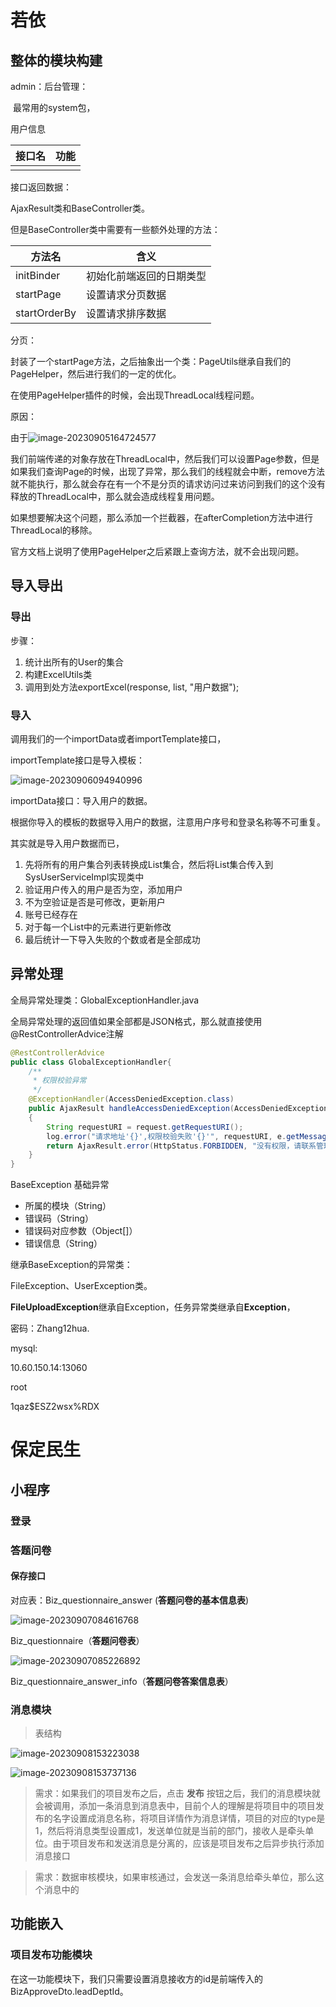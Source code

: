 # 若依

## 整体的模块构建 

admin：后台管理：

​	最常用的system包，

用户信息

| 接口名 | 功能 |
| ------ | ---- |
|        |      |

接口返回数据：

AjaxResult类和BaseController类。

但是BaseController类中需要有一些额外处理的方法：

| 方法名       | 含义                     |
| ------------ | ------------------------ |
| initBinder   | 初始化前端返回的日期类型 |
| startPage    | 设置请求分页数据         |
| startOrderBy | 设置请求排序数据         |

分页：

封装了一个startPage方法，之后抽象出一个类：PageUtils继承自我们的PageHelper，然后进行我们的一定的优化。

在使用PageHelper插件的时候，会出现ThreadLocal线程问题。

原因：

由于![image-20230905164724577](C:\Users\admin\AppData\Roaming\Typora\typora-user-images\image-20230905164724577.png)

我们前端传递的对象存放在ThreadLocal中，然后我们可以设置Page参数，但是如果我们查询Page的时候，出现了异常，那么我们的线程就会中断，remove方法就不能执行，那么就会存在有一个不是分页的请求访问过来访问到我们的这个没有释放的ThreadLocal中，那么就会造成线程复用问题。

如果想要解决这个问题，那么添加一个拦截器，在afterCompletion方法中进行ThreadLocal的移除。

官方文档上说明了使用PageHelper之后紧跟上查询方法，就不会出现问题。

## 导入导出

### 导出

步骤：

1. 统计出所有的User的集合
2. 构建ExcelUtils<SysUser>类
3. 调用到处方法exportExcel(response, list, "用户数据");

### 导入

调用我们的一个importData或者importTemplate接口，

importTemplate接口是导入模板：

![image-20230906094940996](C:\Users\admin\AppData\Roaming\Typora\typora-user-images\image-20230906094940996.png)

importData接口：导入用户的数据。

根据你导入的模板的数据导入用户的数据，注意用户序号和登录名称等不可重复。

其实就是导入用户数据而已，

1. 先将所有的用户集合列表转换成List集合，然后将List集合传入到SysUserServiceImpl实现类中
2. 验证用户传入的用户是否为空，添加用户
3. 不为空验证是否是可修改，更新用户
4. 账号已经存在
5. 对于每一个List中的元素进行更新修改
6. 最后统计一下导入失败的个数或者是全部成功

## 异常处理

全局异常处理类：GlobalExceptionHandler.java

全局异常处理的返回值如果全部都是JSON格式，那么就直接使用@RestControllerAdvice注解

```java
@RestControllerAdvice
public class GlobalExceptionHandler{
    /**
     * 权限校验异常
     */
    @ExceptionHandler(AccessDeniedException.class)
    public AjaxResult handleAccessDeniedException(AccessDeniedException e, HttpServletRequest request)
    {
        String requestURI = request.getRequestURI();
        log.error("请求地址'{}',权限校验失败'{}'", requestURI, e.getMessage());
        return AjaxResult.error(HttpStatus.FORBIDDEN, "没有权限，请联系管理员授权");
    }
}
```

BaseException  基础异常

- 所属的模块（String）
- 错误码（String）
- 错误码对应参数（Object[]）
- 错误信息（String）

继承BaseException的异常类：

FileException、UserException类。

**FileUploadException**继承自Exception，任务异常类继承自**Exception**，



密码：Zhang12hua.





mysql:

10.60.150.14:13060

root

1qaz$ESZ2wsx%RDX





# 保定民生

## 小程序

### 登录

### 答题问卷

#### 保存接口

对应表：Biz_questionnaire_answer  (**答题问卷的基本信息表**)

![image-20230907084616768](C:\Users\admin\AppData\Roaming\Typora\typora-user-images\image-20230907084616768.png)

Biz_questionnaire（**答题问卷表**）

![image-20230907085226892](C:\Users\admin\AppData\Roaming\Typora\typora-user-images\image-20230907085226892.png)

Biz_questionnaire_answer_info（**答题问卷答案信息表**）





### 消息模块

> 表结构

![image-20230908153223038](C:\Users\admin\AppData\Roaming\Typora\typora-user-images\image-20230908153223038.png)

![image-20230908153737136](C:\Users\admin\AppData\Roaming\Typora\typora-user-images\image-20230908153737136.png)

> 需求：如果我们的项目发布之后，点击  **发布**  按钮之后，我们的消息模块就会被调用，添加一条消息到消息表中，目前个人的理解是将项目中的项目发布的名字设置成消息名称，将项目详情作为消息详情，项目的对应的type是1，然后将消息类型设置成1，发送单位就是当前的部门，接收人是牵头单位。由于项目发布和发送消息是分离的，应该是项目发布之后异步执行添加消息接口





>需求：数据审核模块，如果审核通过，会发送一条消息给牵头单位，那么这个消息中的



























































































## 功能嵌入

### 项目发布功能模块

在这一功能模块下，我们只需要设置消息接收方的id是前端传入的BizApproveDto.leadDeptId。

















































